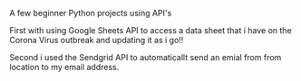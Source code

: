 A few beginner Python projects using API's

First with using Google Sheets API to access a data sheet that i have on the Corona Virus outbreak and updating it as i go!!

Second i used the Sendgrid API to automaticallt send an emial from from location to my email address. 
